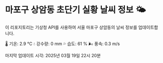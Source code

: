 
# 마포구 상암동 초단기 실황 날씨 정보 🌤️

이 리포지토리는 기상청 API를 사용하여 서울 마포구 상암동의 날씨 정보를 업데이트합니다. 

🌡️ 기온: 2.9 ℃
💧 강수량: 0 mm
💦 습도: 61 %
🌬️ 풍속: 0.3 m/s

마지막 업데이트 시각: 2025년 03월 19일 22시 20분    

